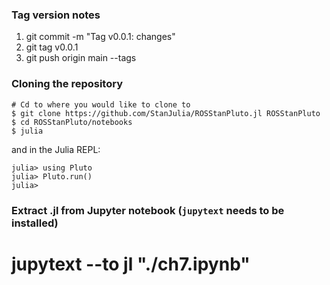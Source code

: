 
### Tag version notes

1. git commit -m "Tag v0.0.1: changes"
2. git tag v0.0.1
3. git push origin main --tags

### Cloning the repository

```
# Cd to where you would like to clone to
$ git clone https://github.com/StanJulia/ROSStanPluto.jl ROSStanPluto
$ cd ROSStanPluto/notebooks
$ julia
```
and in the Julia REPL:

```
julia> using Pluto
julia> Pluto.run()
julia>
```

### Extract .jl from Jupyter notebook (`jupytext` needs to be installed)

# jupytext --to jl "./ch7.ipynb"
